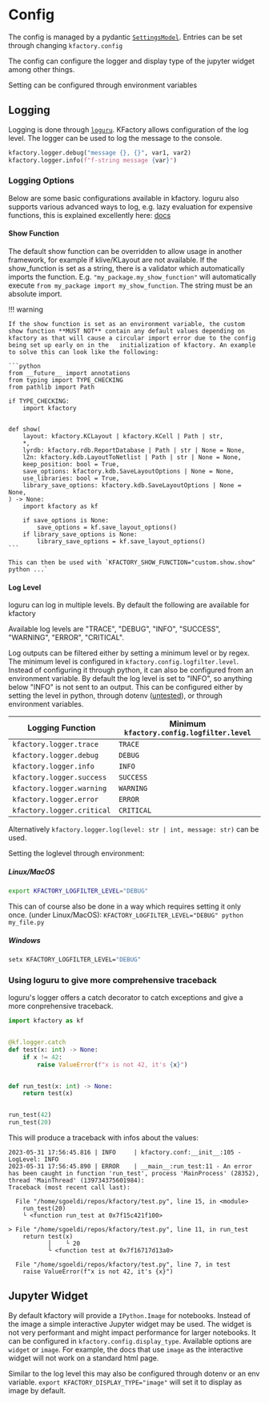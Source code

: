 # Config

The config is managed by a pydantic [`SettingsModel`](https://docs.pydantic.dev/latest/usage/settings/). Entries can be set through changing `kfactory.config`

The config can configure the logger and display type of the jupyter widget among other things.

Setting can be configured through environment variables


## Logging

Logging is done through [`loguru`](https://github.com/Delgan/loguru). KFactory allows configuration of the log level.
The logger can be used to log the message to the console.

```python
kfactory.logger.debug("message {}, {}", var1, var2)
kfactory.logger.info(f"f-string message {var}")
```

### Logging Options

Below are some basic configurations available in kfactory. loguru also supports various
advanced ways to log, e.g. lazy evaluation for expensive functions, this is explained excellently here:
[docs](https://loguru.readthedocs.io/en/stable/overview.html#take-the-tour)

#### Show Function

The default show function can be overridden to allow usage in another framework, for example if klive/KLayout are not available.
If the show_function is set as a string, there is a validator which automatically imports the function. E.g. `"my_package.my_show_function"`
will automatically execute `from my_package import my_show_function`. The string must be an absolute import.


!!! warning

    If the show function is set as an environment variable, the custom show function **MUST NOT** contain any default values depending on kfactory as that will cause a circular import error due to the config being set up early on in the   initialization of kfactory. An example to solve this can look like the following:

    ```python
    from __future__ import annotations
    from typing import TYPE_CHECKING
    from pathlib import Path

    if TYPE_CHECKING:
        import kfactory


    def show(
        layout: kfactory.KCLayout | kfactory.KCell | Path | str,
        *,
        lyrdb: kfactory.rdb.ReportDatabase | Path | str | None = None,
        l2n: kfactory.kdb.LayoutToNetlist | Path | str | None = None,
        keep_position: bool = True,
        save_options: kfactory.kdb.SaveLayoutOptions | None = None,
        use_libraries: bool = True,
        library_save_options: kfactory.kdb.SaveLayoutOptions | None = None,
    ) -> None:
        import kfactory as kf

        if save_options is None:
            save_options = kf.save_layout_options()
        if library_save_options is None:
            library_save_options = kf.save_layout_options()
    ```

    This can then be used with `KFACTORY_SHOW_FUNCTION="custom.show.show" python ...`

#### Log Level

loguru can log in multiple levels. By default the following are available for kfactory

Available log levels are "TRACE", "DEBUG", "INFO", "SUCCESS", "WARNING", "ERROR", "CRITICAL".

Log outputs can be filtered either by setting a minimum level or by regex. The minimum level is configured in `kfactory.config.logfilter.level`.
Instead of configuring it through python, it can also be configured from an environment variable. By default the log level is set to "INFO",
so anything below "INFO" is not sent to an output. This can be configured either by setting the level in python, through dotenv
([untested](https://docs.pydantic.dev/latest/usage/settings/#dotenv-env-support)), or through environment variables.

| Logging Function                  | Minimum `kfactory.config.logfilter.level` |
|-----------------------------------|-------------------------------------------|
| `kfactory.logger.trace`    | `TRACE`                                   |
| `kfactory.logger.debug`    | `DEBUG`                                   |
| `kfactory.logger.info`     | `INFO`                                    |
| `kfactory.logger.success`  | `SUCCESS`                                 |
| `kfactory.logger.warning`  | `WARNING`                                 |
| `kfactory.logger.error`    | `ERROR`                                   |
| `kfactory.logger.critical` | `CRITICAL`                                |

Alternatively `kfactory.logger.log(level: str | int, message: str)` can be used.

Setting the loglevel through environment:

##### Linux/MacOS

```bash
export KFACTORY_LOGFILTER_LEVEL="DEBUG"
```

This can of course also be done in a way which requires setting it only once. (under Linux/MacOS): `KFACTORY_LOGFILTER_LEVEL="DEBUG" python my_file.py`

##### Windows

```cmd
setx KFACTORY_LOGFILTER_LEVEL="DEBUG"
```

### Using loguru to give more comprehensive traceback

loguru's logger offers a catch decorator to catch exceptions and give a more conprehensive traceback.

```python
import kfactory as kf


@kf.logger.catch
def test(x: int) -> None:
    if x != 42:
        raise ValueError(f"x is not 42, it's {x}")


def run_test(x: int) -> None:
    return test(x)


run_test(42)
run_test(20)
```

This will produce a traceback with infos about the values:

```
2023-05-31 17:56:45.816 | INFO     | kfactory.conf:__init__:105 - LogLevel: INFO
2023-05-31 17:56:45.890 | ERROR    | __main__:run_test:11 - An error has been caught in function 'run_test', process 'MainProcess' (28352), thread 'MainThread' (139734375601984):
Traceback (most recent call last):

  File "/home/sgoeldi/repos/kfactory/test.py", line 15, in <module>
    run_test(20)
    └ <function run_test at 0x7f15c421f100>

> File "/home/sgoeldi/repos/kfactory/test.py", line 11, in run_test
    return test(x)
           │    └ 20
           └ <function test at 0x7f16717d13a0>

  File "/home/sgoeldi/repos/kfactory/test.py", line 7, in test
    raise ValueError(f"x is not 42, it's {x}")
```

## Jupyter Widget

By default kfactory will provide a `IPython.Image` for notebooks. Instead of the image a simple interactive Jupyter widget may be used. The widget is not very performant and might impact performance for larger notebooks. 
It can be configured in `kfactory.config.display_type`. Available options are `widget` or `image`. For example, the docs that use `image` as the interactive widget will not work on a standard html page.

Similar to the log level this may also be configured through dotenv or an env variable.
`export KFACTORY_DISPLAY_TYPE="image"` will set it to display as image by default.
